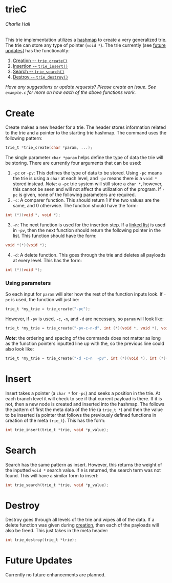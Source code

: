 # trieC
###### Charlie Hall

This trie implementation utilizes a [hashmap](https://github.com/charlie-map/hashmapC) to create a very generalized trie. The trie can store any type of pointer (`void *`). The trie currently (see [future updates](#Future-Updates)] has the functionality:

1. [Creation -- `trie_create()`](#Create)
2. [Insertion -- `trie_insert()`](#Insert)
3. [Search -- `trie_search()`](#Search)
4. [Destroy -- `trie_destroy()`](#Destroy)

*Have any suggestions or update requests? Please create an issue.*
*See `example.c` for more on how each of the above functions work.*

# Create
Create makes a new header for a trie. The header stores information related to the trie and a pointer to the starting trie hashmap. The command uses the following pattern:
```C
trie_t *trie_create(char *param, ...);
```

The single parameter `char *param` helps define the type of data the trie will be storing. There are currently four arguments that can be used:

1. `-pc` or `-pv`: This defines the type of data to be stored. Using `-pc` means the trie is using a `char` at each level, and `-pv` means there is a `void *` stored instead. *Note*: a `-pc` trie system will still store a `char *`, however, this cannot be seen and will not affect the utilization of the program. If `-pc` is given, none of the following parameters are required.
2. `-c`: A comparer function. This should return 1 if the two values are the same, and 0 otherwise. The function should have the form:
```C
int (*)(void *, void *);
```

3. `-n`: The next function is used for the insertion step. If a [linked list](https://github.com/charlie-map/linkedlistC) is used in `-pv`, then the next function should return the following pointer in the list. This function should have the form:
```C
void *(*)(void *);
```

4. `-d`: A delete function. This goes through the trie and deletes all payloads at every level. This has the form:
```C
int (*)(void *);
```

### Using parameters
So each input for `param` will alter how the rest of the function inputs look. If `-pc` is used, the function will just be:
```C
trie_t *my_trie = trie_create("-pc");
```
However, if `-pv` is used, `-c`, `-n`, and `-d` are necessary, so `param` will look like:
```C
trie_t *my_trie = trie_create("-pv-c-n-d", int (*)(void *, void *), void *(*)(void *), int (*)(void *));
```
***Note***: the ordering and spacing of the commands does not matter as long as the function pointers inputted line up with the, so the previous line could also look like:
```C
trie_t *my_trie = trie_create("-d -c-n  -pv", int (*)(void *), int (*)(void *, void *), void *(*)(void*));
```

# Insert
Insert takes a pointer (a `char *` for `-pc`) and seeks a position in the trie. At each branch level it will check to see if that current payload is there. If it is not, then a new node is created and inserted into the hashmap. The follows the pattern of first the meta data of the trie (a `trie_t *`) and then the value to be inserted (a pointer that follows the previously defined functions in creation of the meta `trie_t`). This has the form:
```C
int trie_insert(trie_t *trie, void *p_value);
```

# Search
Search has the same pattern as insert. However, this returns the weight of the inputted `void *` search value. If `0` is returned, the search term was not found. This will have a similar form to insert:
```C
int trie_search(trie_t *trie, void *p_value);
```

# Destroy
Destroy goes through all levels of the trie and wipes all of the data. If a delete function was given during [creation](#Create), then each of the payloads will also be freed. This just takes in the meta header:
```C
int trie_destroy(trie_t *trie);
```

# Future Updates
Currently no future enhancements are planned.

